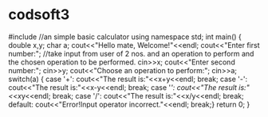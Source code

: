 # codsoft3
#include<iostream>  //an simple basic calculator
using namespace std;
int main()
{ double x,y;
char a;
cout<<"Hello mate, Welcome!"<<endl;
cout<<"Enter first number:";        //take input from user of 2 nos. and an operation to perform and the chosen operation to be performed.
cin>>x;
cout<<"Enter second number:";
cin>>y;
cout<<"Choose an operation to perform:";
cin>>a;
switch(a)
{ case '+': cout<<"The result is:"<<x+y<<endl;
break;
case '-': cout<<"The result is:"<<x-y<<endl;
break;
case '*': cout<<"The result is:"<<x*y<<endl;
break;
case '/': cout<<"The result is:"<<x/y<<endl;
break;
default: cout<<"Error!Input operator incorrect."<<endl;
break;}
return 0;
}

